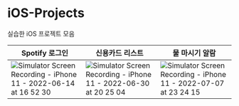 # iOS-Projects
실습한 iOS 프로젝트 모음

|Spotify 로그인| 신용카드 리스트 | 물 마시기 알람 |
| ---- | ---- | ---- |
|![Simulator Screen Recording - iPhone 11 - 2022-06-14 at 16 52 30](https://user-images.githubusercontent.com/65601189/173523810-ffbcb721-be92-4005-b02c-bcaaa17047c9.gif)| ![Simulator Screen Recording - iPhone 11 - 2022-06-30 at 20 25 04](https://user-images.githubusercontent.com/65601189/176665950-19ea42be-d47a-4fd3-bb4a-86a3d410bb1e.gif)| ![Simulator Screen Recording - iPhone 11 - 2022-07-07 at 23 24 15](https://user-images.githubusercontent.com/65601189/177797589-33c4a53b-84f3-4db0-8341-b61c9154f3da.gif)|
